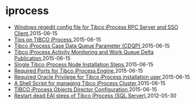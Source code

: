 # iprocess
* [Windows regedit config file for Tibco iProcess RPC Server and SSO Client](/2015/2015-06-15-windows-regedit-config-file-for-tibco-iprocess-rpc-server-and-sso-client),2015-06-15
* [Tips on TIBCO iProcess](/2015/2015-06-15-tips-on-tibco-iprocess),2015-06-15
* [Tibco iProcess Case Data Queue Parameter (CDQP)](/2015/2015-06-15-tibco-iprocess-case-data-queue-parameter-cdqp),2015-06-15
* [Tibco iProcess Activity Monitoring and Work Queue Delta Publication](/2015/2015-06-15-tibco-iprocess-activity-monitoring-and-work-queue-delta-publication),2015-06-15
* [Single Tibco iProcess Node Installation Steps](/2015/2015-06-15-single-tibco-iprocess-node-installation-steps),2015-06-15
* [Required Ports for Tibco iProcess Engine](/2015/2015-06-15-required-ports-for-tibco-iprocess-engine),2015-06-15
* [Required Oracle Privilege for Tibco iProcess installation user](/2015/2015-06-15-required-oracle-privilege-for-tibco-iprocess-installation-user),2015-06-15
* [A Shell Script for managing Tibco iProcess Cluster](/2015/2015-06-15-a-shell-script-for-managing-tibco-iprocess-cluster),2015-06-15
* [TIBCO iProcess Objects Director Configuration](/2015/2015-06-15-851),2015-06-15
* [Restart dead EAI steps of Tibco iProcess (SQL Server)](/2012/2012-05-30-restart-dead-eai-steps-of-tibco-iprocess-sql-server),2012-05-30
